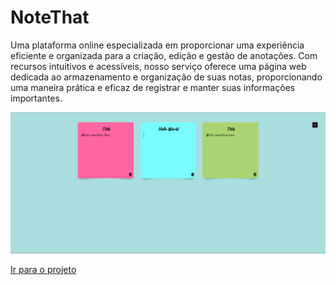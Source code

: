 # NoteThat
Uma plataforma online especializada em proporcionar uma experiência eficiente e organizada para a criação, edição e gestão de anotações. Com recursos intuitivos e acessíveis, nosso serviço oferece uma página web dedicada ao armazenamento e organização de suas notas, proporcionando uma maneira prática e eficaz de registrar e manter suas informações importantes.

![Texto alternativo](https://github.com/Mr-nobody2001/NoteThat/blob/main/Captura%20de%20tela%20de%202024-01-10%2019-53-35.png)

[Ir para o projeto](https://mr-nobody2001.github.io/NoteThat/)
